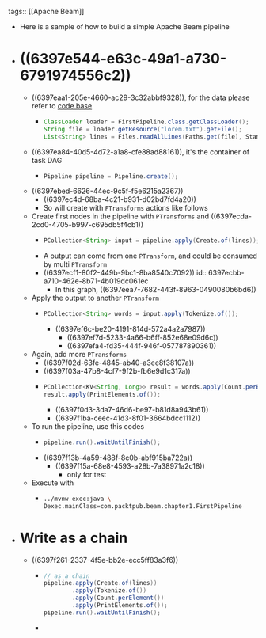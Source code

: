 tags:: [[Apache Beam]]

- Here is a sample of how to build a simple Apache Beam pipeline
- # ((6397e544-e63c-49a1-a730-6791974556c2))
	- ((6397eaa1-205e-4660-ac29-3c32abbf9328)), for the data please refer to [code base](((6397e02b-fc43-40f9-ba00-9360dc2e8aec)))
		- ```java
		  ClassLoader loader = FirstPipeline.class.getClassLoader();
		  String file = loader.getResource("lorem.txt").getFile();
		  List<String> lines = Files.readAllLines(Paths.get(file), StandardCharsets.UTF_8);
		  ```
	- ((6397ea84-40d5-4d72-a1a8-cfe88ad88161)), it's the container of task DAG
		- ```java
		  Pipeline pipeline = Pipeline.create();
		  ```
	- ((6397ebed-6626-44ec-9c5f-f5e6215a2367))
		- ((6397ec4d-68ba-4c21-b931-d02bd7fd4a20))
		- So will create with `PTransforms` actions like follows
	- Create first nodes in the pipeline with `PTransforms` and ((6397ecda-2cd0-4705-b997-c695db5f4cb1))
		- ``` java
		  PCollection<String> input = pipeline.apply(Create.of(lines));
		  ```
		- A output can come from one `PTransform`, and could be consumed by multi `PTransform`
		- ((6397ecf1-80f2-449b-9bc1-8ba8540c7092))
		  id:: 6397ecbb-a710-462e-8b71-4b019dc061ec
			- In this graph, ((6397eea7-7682-443f-8963-0490080b6bd6))
	- Apply the output to another `PTransform`
		- ``` java
		  PCollection<String> words = input.apply(Tokenize.of());
		  ```
			- ((6397ef6c-be20-4191-814d-572a4a2a7987))
				- ((6397ef7d-5233-4a66-b6ff-852e68e09d6c))
				- ((6397efa4-fd35-444f-946f-057787890361))
	- Again, add more `PTransforms`
		- ((6397f02d-63fe-4845-ab40-a3ee8f38107a))
		- ((6397f03a-47b8-4cf7-9f2b-fb6e9d1c317a))
		- ``` java
		  PCollection<KV<String, Long>> result = words.apply(Count.perElement());
		  result.apply(PrintElements.of());
		  ```
			- ((6397f0d3-3da7-46d6-be97-b81d8a943b61))
			- ((6397f1ba-ceec-41d3-8f01-3664bdcc1112))
	- To run the pipeline, use this codes
		- ``` java
		  pipeline.run().waitUntilFinish();
		  ```
		- ((6397f13b-4a59-488f-8c0b-abf915ba722a))
			- ((6397f15a-68e8-4593-a28b-7a38971a2c18))
				- only for test
	- Execute with
		- ``` bash
		  ../mvnw exec:java \
		  Dexec.mainClass=com.packtpub.beam.chapter1.FirstPipeline
		  ```
- # Write as a chain
	- ((6397f261-2337-4f5e-bb2e-ecc5ff83a3f6))
		- ``` java
		  // as a chain
		  pipeline.apply(Create.of(lines))
		          .apply(Tokenize.of())
		          .apply(Count.perElement())
		          .apply(PrintElements.of());
		  pipeline.run().waitUntilFinish();
		  ```
		-
